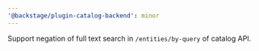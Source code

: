 ```yaml
---
'@backstage/plugin-catalog-backend': minor
---
```


Support negation of full text search in `/entities/by-query` of catalog API.
